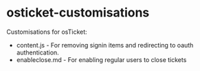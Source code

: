 # osticket-customisations

Customisations for osTicket:
* content.js - For removing signin items and redirecting to oauth authentication.
* enableclose.md - For enabling regular users to close tickets